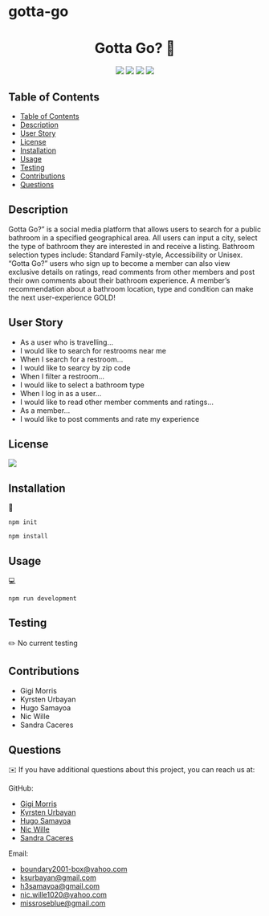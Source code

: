 # gotta-go
<h1 align="center"> Gotta Go? 🧻</h1>
  
  
<p align="center">
    <img src="https://img.shields.io/badge/javascript-yellow" />
    <img src="https://img.shields.io/badge/express-orange" />
    <img src="https://img.shields.io/badge/MongoDB-blue"  />
    <img src="https://img.shields.io/badge/mongoose-red"  />

</p>

## Table of Contents
- [Table of Contents](#table-of-contents)
- [Description](#description)
- [User Story](#user-story)
- [License](#license)
- [Installation](#installation)
- [Usage](#usage)
- [Testing](#testing)
- [Contributions](#contributions)
- [Questions](#questions)


## Description

Gotta Go?” is a social media platform that allows users to search for a public bathroom in a specified geographical area. All users can input a city, select the type of bathroom they are interested in and receive a listing. Bathroom selection types include: Standard Family-style, Accessibility or Unisex. “Gotta Go?” users who sign up to become a member can also view exclusive details on ratings, read comments from other members and post their own comments about their bathroom experience. A member’s recommendation about a bathroom location, type and condition can make the next user-experience GOLD!


## User Story

* As a user who is travelling…
*  I would like to search for restrooms near me
* When I search for a restroom… 
* I would like to searcy by zip code
* When I filter a restroom…
* I would like to select a bathroom type
* When I log in as a user…
* I would like to read other member comments and ratings…
* As a member…
* I would like to post comments and rate my experience

## License
<img src="https://img.shields.io/badge/license-MIT-blue"/>



## Installation

💾

`npm init`

`npm install`

## Usage

💻

`npm run development`


## Testing

✏️ No current testing

## Contributions
* Gigi Morris
* Kyrsten Urbayan
* Hugo Samayoa
* Nic Wille
* Sandra Caceres



## Questions

✉️ If you have additional questions about this project, you can reach us at:

GitHub:
* [Gigi Morris](https://github.com/GgMorr)
* [Kyrsten Urbayan](https://github.com/kg-phantom)
* [Hugo Samayoa](https://github.com/h3samayoa)
* [Nic Wille](https://github.com/NicWille)
* [Sandra Caceres](https://github.com/missroseblue)

Email:
* [boundary2001-box@yahoo.com](mailto:boundary2001-box@yahoo.com)
* [ksurbayan@gmail.com](mailto:ksurbayan@gmail.com)
* [h3samayoa@gmail.com](mailto:h3samayoa@gmail.com)
* [nic.wille1020@yahoo.com](mailto:nic.wille1020@yahoo.com)
* [missroseblue@gmail.com](mailto:missroseblue@gmail.com)


